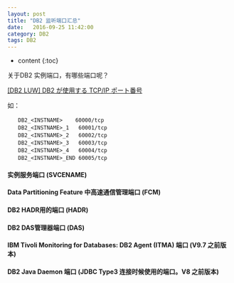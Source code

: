 ```yaml
---
layout: post
title: "DB2 监听端口汇总"
date:   2016-09-25 11:42:00
category: DB2
tags: DB2 
---
```


* content
{:toc}


关于DB2 实例端口，有哪些端口呢？





[[DB2 LUW] DB2 が使用する TCP/IP ポート番号](https://www-01.ibm.com/support/docview.wss?uid=swg21573861)

如：

	　　DB2_<INSTNAME>    60000/tcp 
	　　DB2_<INSTNAME>_1   60001/tcp 
	　　DB2_<INSTNAME>_2   60002/tcp 
	　　DB2_<INSTNAME>_3   60003/tcp 
	　　DB2_<INSTNAME>_4   60004/tcp 
	　　DB2_<INSTNAME>_END 60005/tcp



#### 实例服务端口 (SVCENAME)

#### Data Partitioning Feature 中高速通信管理端口 (FCM)

#### DB2 HADR用的端口 (HADR) 

#### DB2 DAS管理器端口 (DAS) 

#### IBM Tivoli Monitoring for Databases: DB2 Agent (ITMA) 端口 (V9.7 之前版本)

#### DB2 Java Daemon 端口 (JDBC Type3 连接时候使用的端口。V8 之前版本)



